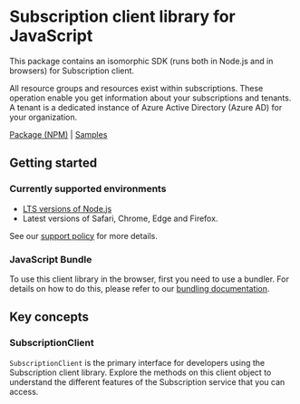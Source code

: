 # Subscription client library for JavaScript

This package contains an isomorphic SDK (runs both in Node.js and in browsers) for Subscription client.

All resource groups and resources exist within subscriptions. These operation enable you get information about your subscriptions and tenants. A tenant is a dedicated instance of Azure Active Directory (Azure AD) for your organization.

[Package (NPM)](https://www.npmjs.com/package/@msinternal/arm-package-subscriptions-2019-06) |
[Samples](https://github.com/Azure-Samples/azure-samples-js-management)

## Getting started

### Currently supported environments

- [LTS versions of Node.js](https://nodejs.org/about/releases/)
- Latest versions of Safari, Chrome, Edge and Firefox.

See our [support policy](https://github.com/Azure/azure-sdk-for-js/blob/main/SUPPORT.md) for more details.





### JavaScript Bundle
To use this client library in the browser, first you need to use a bundler. For details on how to do this, please refer to our [bundling documentation](https://aka.ms/AzureSDKBundling).

## Key concepts

### SubscriptionClient

`SubscriptionClient` is the primary interface for developers using the Subscription client library. Explore the methods on this client object to understand the different features of the Subscription service that you can access.

